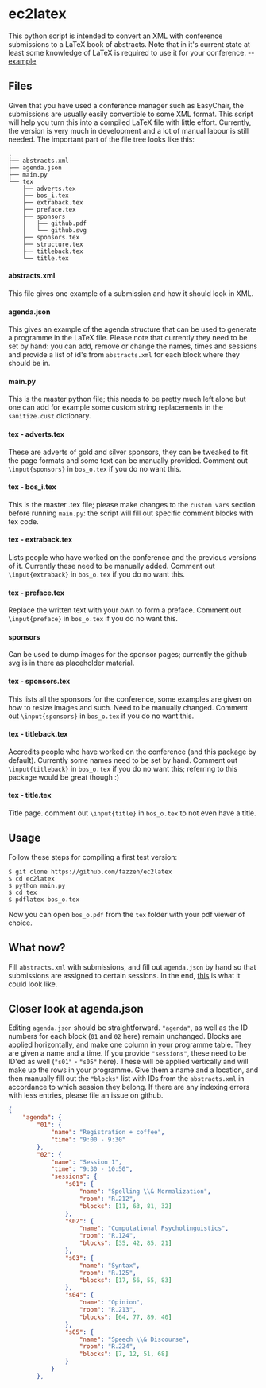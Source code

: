 # ec2latex
This python script is intended to convert an XML with conference submissions to a LaTeX book
of abstracts. Note that in it's current state at least some knowledge of LaTeX is required to
use it for your conference. -- [example](http://www.clips.uantwerpen.be/~ben/sites/default/files/book_of_abstracts_final.pdf)

## Files

Given that you have used a conference manager such as EasyChair, the submissions are usually
easily convertible to some XML format. This script will help you turn this into a compiled
LaTeX file with little effort. Currently, the version is very much in development and a lot
of manual labour is still needed. The important part of the file tree looks like this:

```
.
├── abstracts.xml
├── agenda.json
├── main.py
└── tex
    ├── adverts.tex
    ├── bos_i.tex
    ├── extraback.tex
    ├── preface.tex
    ├── sponsors
    │   ├── github.pdf
    │   └── github.svg
    ├── sponsors.tex
    ├── structure.tex
    ├── titleback.tex
    └── title.tex
```

#### abstracts.xml

This file gives one example of a submission and how it should look in XML.

#### agenda.json

This gives an example of the agenda structure that can be used to generate
a programme in the LaTeX file. Please note that currently they need to be
set by hand: you can add, remove or change the names, times and sessions
and provide a list of id's from `abstracts.xml` for each block where they 
should be in.

#### main.py

This is the master python file; this needs to be pretty much left alone but
one can add for example some custom string replacements in the `sanitize.cust`
dictionary.

#### tex - adverts.tex

These are adverts of gold and silver sponsors, they can be tweaked to fit
the page formats and some text can be manually provided. Comment out 
`\input{sponsors}` in `bos_o.tex` if you do no want this.

#### tex - bos_i.tex

This is the master .tex file; please make changes to the `custom vars` section
before running `main.py`: the script will fill out specific comment blocks with 
tex code.

#### tex - extraback.tex

Lists people who have worked on the conference and the previous versions of it.
Currently these need to be manually added. Comment out `\input{extraback}` in 
`bos_o.tex` if you do no want this.

#### tex - preface.tex

Replace the written text with your own to form a preface. Comment out `\input{preface}` 
in `bos_o.tex` if you do no want this.

#### sponsors

Can be used to dump images for the sponsor pages; currently the github svg is in
there as placeholder material.

#### tex - sponsors.tex

This lists all the sponsors for the conference, some examples are given on how
to resize images and such. Need to be manually changed. Comment out `\input{sponsors}` 
in `bos_o.tex` if you do no want this.

#### tex - titleback.tex

Accredits people who have worked on the conference (and this package by default).
Currently some names need to be set by hand. Comment out `\input{titleback}` in `bos_o.tex` 
if you do no want this; referring to this package would be great though :)

#### tex - title.tex

Title page. comment out `\input{title}` in `bos_o.tex` to not even have a title.

## Usage

Follow these steps for compiling a first test version:

``` shell
$ git clone https://github.com/fazzeh/ec2latex
$ cd ec2latex
$ python main.py
$ cd tex
$ pdflatex bos_o.tex
```

Now you can open `bos_o.pdf` from the `tex` folder with your pdf viewer of choice.

## What now?

Fill `abstracts.xml` with submissions, and fill out `agenda.json` by hand so that
submissions are assigned to certain sessions. In the end, [this](http://www.clips.uantwerpen.be/~ben/sites/default/files/book_of_abstracts_final.pdf)
is what it could look like.

## Closer look at agenda.json

Editing `agenda.json` should be straightforward. `"agenda"`, as well
as the ID numbers for each block (`01` and `02` here) remain unchanged.
Blocks are applied horizontally, and make one column in your programme
table. They are given a name and a time. If you provide `"sessions"`,
these need to be ID'ed as well (`"s01"` - `"s05"` here). These will be
applied vertically and will make up the rows in your programme. Give
them a name and a location, and then manually fill out the `"blocks"`
list with IDs from the `abstracts.xml` in accordance to which session
they belong. If there are any indexing errors with less entries, please
file an issue on github.

``` json
{ 
	"agenda": {
		"01": {
		    "name": "Registration + coffee",
			"time": "9:00 - 9:30"
		}, 
		"02": {
	        "name": "Session 1",
			"time": "9:30 - 10:50",
			"sessions": {
				"s01": {
					"name": "Spelling \\& Normalization",
					"room": "R.212",
					"blocks": [11, 63, 81, 32]
				}, 
				"s02": {
					"name": "Computational Psycholinguistics",
					"room": "R.124",
					"blocks": [35, 42, 85, 21]
				}, 
				"s03": {
					"name": "Syntax",
					"room": "R.125",
					"blocks": [17, 56, 55, 83]
				}, 
				"s04": {
					"name": "Opinion",
					"room": "R.213",
					"blocks": [64, 77, 89, 40]
				}, 
				"s05": {
					"name": "Speech \\& Discourse",
					"room": "R.224",
					"blocks": [7, 12, 51, 68]
				}
			}
		},
```